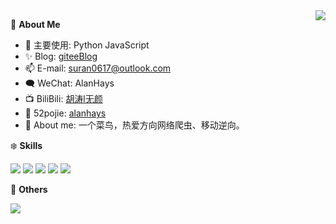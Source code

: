 <a href="#">
  <img align="right" src="https://github-readme-stats.vercel.app/api?username=Alanhays&count_private=true&show_icons=true" />
</a>

🍓 **About Me**

- 🔭 主要使用: Python JavaScript
- ✨ Blog: [giteeBlog](ttps://alanhays.gitee.io)
- 📫 E-mail: suran0617@outlook.com
- 🗨️ WeChat: AlanHays
- 📺 BiliBili: [胡涛l无颜](https://space.bilibili.com/247999712)
- 🎯 52pojie: [alanhays](https://www.52pojie.cn/home.php?mod=space&uid=1963774)
- 👯 About me: 一个菜鸟，热爱方向网络爬虫、移动逆向。

❄️ **Skills**

![](https://img.shields.io/badge/-Python-3e74a2?style=flat-square&logo=Python&logoColor=fff)
![](https://img.shields.io/badge/-Go-00add8?style=flat-square&logo=Go&logoColor=fff)
![](https://img.shields.io/badge/-Node.js-339933?style=flat-square&logo=Node.js&logoColor=fff)
![](https://img.shields.io/badge/-Docker-2496ED?style=flat-square&logo=Docker&logoColor=fff)
![](https://img.shields.io/badge/-Linux-000000?style=flat-square&logo=Linux&logoColor=fff)

🎄 **Others**

<img src="https://github-readme-stats.vercel.app/api/top-langs/?username=Alanhays&layout=compact" />
